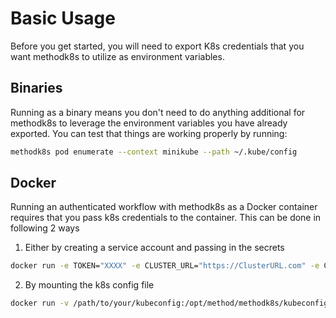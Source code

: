 # Basic Usage

Before you get started, you will need to export K8s credentials that you want methodk8s to utilize as environment variables. 

## Binaries

Running as a binary means you don't need to do anything additional for methodk8s to leverage the environment variables you have already exported. You can test that things are working properly by running:

```bash
methodk8s pod enumerate --context minikube --path ~/.kube/config
```

## Docker

Running an authenticated workflow with methodk8s as a Docker container requires that you pass k8s credentials to the container. This can be done in following 2 ways
1. Either by creating a service account and passing in the secrets

```bash
docker run -e TOKEN="XXXX" -e CLUSTER_URL="https://ClusterURL.com" -e CA_CERT="XXXX" methodsecurity/methodk8s
```

2. By mounting the k8s config file

```bash
docker run -v /path/to/your/kubeconfig:/opt/method/methodk8s/kubeconfig methodsecurity/methodk8s
```
